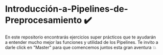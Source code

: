 # Introducción-a-Pipelines-de-Preprocesamiento ✔️
En este repositorio encontrarás ejercicios super prácticos que te ayudarán a entender mucho mejor las funciones y utilidad de los Pipelines. Te invito a darle click en "Master" para que comencemos juntos esta gran aventura 💥
